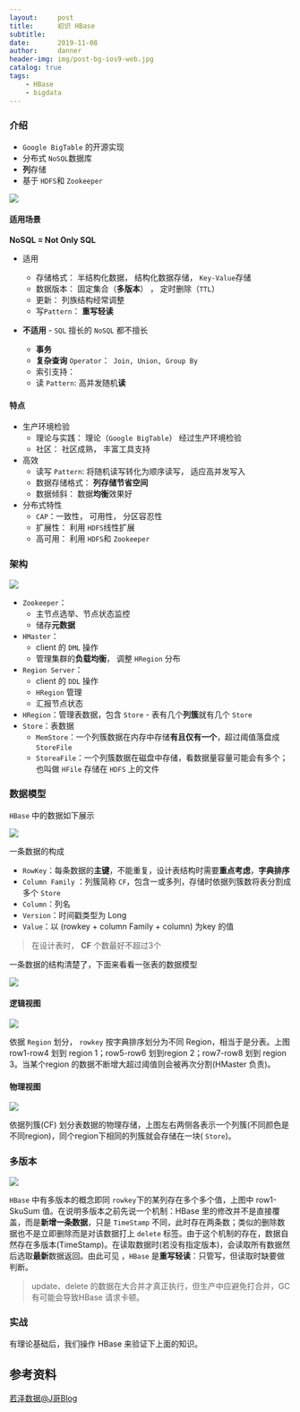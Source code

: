```yaml
---
layout:     post
title:      初识 HBase
subtitle:   
date:       2019-11-08
author:     danner
header-img: img/post-bg-ios9-web.jpg
catalog: true
tags:
    - HBase
    - bigdata
---
```


### 介绍

- `Google BigTable` 的开源实现
-  分布式 `NoSQL`数据库
-  **列**存储
- 基于 `HDFS`和 `Zookeeper`

![](https://vendanner.github.io/img/HBase/HBase.png)

####  适用场景
**NoSQL = Not Only SQL**

-  适用
    - 存储格式： 半结构化数据， 结构化数据存储， `Key-Value`存储
    - 数据版本： 固定集合（**多版本**） ， 定时删除（`TTL`）
    - 更新： 列族结构经常调整
    - 写`Pattern`： **重写轻读**

-  **不适用** - `SQL` 擅长的 `NoSQL` 都不擅长
    - **事务**
    - **复杂查询** `Operator`：` Join, Union, Group By`
    - 索引支持：
    - 读 `Pattern`: 高并发随机**读**

#### 特点
- 生产环境检验
    -  理论与实践： 理论（`Google BigTable`） 经过生产环境检验
    - 社区： 社区成熟， 丰富工具支持
- 高效
    - 读写 `Pattern`: 将随机读写转化为顺序读写， 适应高并发写入
    - 数据存储格式： **列存储节省空间**
    - 数据倾斜： 数据**均衡**效果好
- 分布式特性
    - `CAP`：一致性， 可用性， 分区容忍性
    - 扩展性： 利用 `HDFS`线性扩展
    - 高可用： 利用 `HDFS`和 `Zookeeper`

### 架构

![](https://vendanner.github.io/img/HBase/HBase-arch.png)

- `Zookeeper`：
  - 主节点选举、节点状态监控
  - 储存**元数据**
- `HMaster`：
  - client 的 `DML` 操作
  - 管理集群的**负载均衡**， 调整 `HRegion` 分布 
- `Region Server`：
  - client 的 `DDL` 操作
  - `HRegion` 管理
  - 汇报节点状态
- `HRegion`：管理表数据，包含 `Store` - 表有几个**列簇**就有几个 `Store`
- `Store`：表数据
  - `MemStore`：一个列簇数据在内存中存储**有且仅有一个**，超过阈值落盘成`StoreFile`
  - `StoreaFile`：一个列簇数据在磁盘中存储，看数据量容量可能会有多个；也叫做 `HFile` 存储在 `HDFS`  上的文件

### 数据模型

`HBase` 中的数据如下展示

![](https://vendanner.github.io/img/HBase/table_data.png)

一条数据的构成

- `RowKey`：每条数据的**主键**，不能重复，设计表结构时需要**重点考虑**，**字典排序**
- `Column Family` ：列簇简称 `CF`，包含一或多列，存储时依据列簇数将表分割成多个 `Store`
- `Column`：列名
- `Version`：时间戳类型为 Long
- `Value`：以 (rowkey + column Family + column) 为key 的值

> 在设计表时，  **CF** 个数最好不超过3个

一条数据的结构清楚了，下面来看看一张表的数据模型

![](https://vendanner.github.io/img/HBase/Table_mode.png)

#### 逻辑视图

![](https://vendanner.github.io/img/HBase/Region_mode.png)

依据 `Region` 划分， `rowkey` 按字典排序划分为不同 Region，相当于是分表。上图row1-row4 划到 region 1；row5-row6 划到region 2；row7-row8 划到 region 3。当某个region 的数据不断增大超过阈值则会被再次分割(HMaster 负责)。

#### 物理视图

![](https://vendanner.github.io/img/HBase/CF_mode.png)

依据列簇(CF) 划分表数据的物理存储，上图左右两侧各表示一个列簇(不同颜色是不同region)，同个region下相同的列簇就会存储在一块( `Store`)。

### 多版本

![](https://vendanner.github.io/img/HBase/mulit_veersion.png)

`HBase` 中有多版本的概念即同 `rowkey`下的某列存在多个多个值，上图中 row1-SkuSum 值。在说明多版本之前先说一个机制：HBase 里的修改并不是直接覆盖，而是**新增一条数据**，只是 `TimeStamp` 不同，此时存在两条数；类似的删除数据也不是立即删除而是对该数据打上 `delete` 标签。由于这个机制的存在，数据自然存在多版本(TimeStamp)。在读取数据时(若没有指定版本)，会读取所有数据然后选取**最新**数据返回。由此可见 ，`HBase` 是**重写轻读**：只管写，但读取时缺要做判断。

> update、delete 的数据在大合并才真正执行，但生产中应避免打合并，GC 有可能会导致HBase 请求卡顿。



### 实战

有理论基础后，我们操作 HBase 来验证下上面的知识。







## 参考资料

[若泽数据@J哥Blog](https://hackeruncle.github.io/)